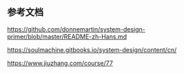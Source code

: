 ## 参考文档

https://github.com/donnemartin/system-design-primer/blob/master/README-zh-Hans.md

https://soulmachine.gitbooks.io/system-design/content/cn/

https://www.jiuzhang.com/course/77